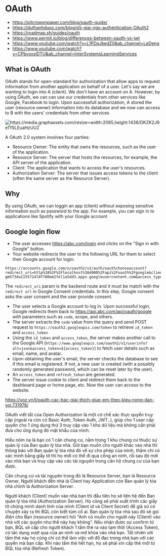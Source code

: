 # OAuth

- <https://pilcrowonpaper.com/blog/oauth-guide/>
- <https://duthanhduoc.com/blog/p5-giai-ngo-authentication-OAuth2>
- <https://roadmap.sh/guides/oauth>
- <https://www.permit.io/blog/differences-between-oauth-vs-jwt>
- <https://www.youtube.com/watch?v=L1PDqJkedZ0&ab_channel=LeDeng>
- <https://www.youtube.com/watch?v=CPbvxxslDTU&ab_channel=InterSystemsLearningServices>

## What is OAuth

OAuth stands for open-standard for authorization that allow apps to request information from another application on behalf of a user. Let's say we are wanting to login into A (client). We don't have an account on A. However, by using OAuth, we can can use our credentials from other services like Google, Facebook to login. Upon successfull authorization, A stored the user (resource owner) information into its database and we now can access to B with the users' credentials from other services

<img src="https://i.imgur.com/T04A1ei.png" alt="https://media.graphassets.com/resize=width:2065,height:1436/DKZK2J9eTfSLEuaHzUUZ">

A OAuth 2.0 system involves four parties:

- Resource Owner: The entity that owns the resources, such as the user of the application.
- Resource Server: The server that hosts the resources, for example, the API server of the application.
- Client: The application that wants to access the user's resources.
- Authorization Server: The server that issues access tokens to the client (often the same server as the Resource Server).

## Why

By using OAuth, we can loggin an app (client) without exposing sensitive information such as password to the app. For example, you can sign in to applications like Spotify with your Google account

## Google login flow

- The user accesses https://abc.com/login and clicks on the "Sign in with Google" button.
- Your website redirects the user to the following URL for them to select their Google account for login:

```
https://accounts.google.com/o/oauth2/v2/auth/oauthchooseaccount?redirect_uri=http%3A%2F%2Flocalhost%3A4000%2Fapi%2Foauth%2Fgoogle&client_id=480331042606-gm573du1155724l8f780em2fel1a5dd3.apps.googleusercontent.com&access_type=offline&response_type=code&prompt=consent&scope=https%3A%2F%2Fwww.googleapis.com%2Fauth%2Fuserinfo.profile%20https%3A%2F%2Fwww.googleapis.com%2Fauth%2Fuserinfo.email&service=lso&o2v=2&flowName=GeneralOAuthFlow
```

The `redirect_uri` param is the backend route and it must be match with the `redirect url` in Google Consent credentials. In this step, Google consent asks the user consent and the user provide consent.

- The user selects a Google account to log in. Upon successful login, Google redirects them back to https://api.abc.com/api/oauth/google with parameters such as `code`, scope, and others.
- The server extracts the `code` value from the query and send POST request to `https://oauth2.googleapis.com/token` to retrieve `id_token` and `access_token`
- Using the `id_token` and `access_token`, the server makes another call to the Google API (`https://www.googleapis.com/oauth2/v1/userinfo?alt=json&access_token=${access_token}`) to fetch user details such as email, name, and avatar.
- Upon obtaining the user's email, the server checks the database to see if this email is registered. If not, a new user is created (with a possibly randomly generated password, which can be reset later by the user).
- An `access_token` and `refresh_token` are generated.
- The server issue cookie to client and redirect them back to the dashboard page or home page, etc. Now the user can access to the website.

<https://voz.vn/t/oauth-cac-bac-giai-thich-giup-em-theo-kieu-nong-dan-voi.731978/>

OAuth viết tắt của Open Authorization là một cơ chế xác thực quyền truy cập (ngoài ra còn có Basic Auth, Token Auth, JWT..), giúp cho 1 user cấp quyền cho 1 ứng dụng thứ 3 truy cập vào 1 kho dữ liệu mà không cần phải đưa cho ứng dụng đó mật khẩu của mình.

Hiểu nôm na là bạn có 1 căn chung cư, nằm trong 1 khu chung cư thuộc sự quản lý của Ban quản lý tòa nhà. Giờ bạn muốn cho người khác vào nhà thì thông báo với Ban quản lý tòa nhà đó về sự cho phép của mình, thậm chí có xác minh bằng giấy tờ thì họ mới có thể đi qua cổng an ninh, rồi sau đó mới vào nhà bạn và truy cập vào các tài nguyên trong căn hộ chung cư của bạn được.

Căn chung cư và tài nguyên trong đó là Resource Server, bạn là Resource Owner, Người khách đến nhà là Client hay Application còn Ban quản lý tòa nhà chính là Authorization Server.

Người khách (Client) muốn vào nhà bạn thì đầu tiên họ sẽ liên hệ đến Ban quản lý tòa nhà (Authorization Server). Họ cũng sẽ phải xuất trình các giấy tờ chứng minh danh tính của mình (Client id và Client Secret) để giả sử có chuyện xảy ra thì BQL còn biết túm cổ ai. Ban quản lý tòa nhà sau đó sẽ gọi điện cho Bạn (resource owner) hỏi "Anh có muốn cho người này (Client) vào nhà với các quyền như thế này hay không". Nếu nhận được sự confirm từ bạn, BQL sẽ cấp cho người khách 1 tấm thẻ ra vào tạm thời (Access Token), có tác dụng vượt qua cửa an ninh và mở khóa vào nhà bạn. Tất nhiên với tấm thẻ này họ cũng chỉ có thể làm việc với đồ đạc trong nhà bạn với các quyền mà bạn cấp. Khi nào tấm thẻ hết hạn, họ sẽ phải xin cấp thẻ mới từ BQL tòa nhà (Refresh Token).